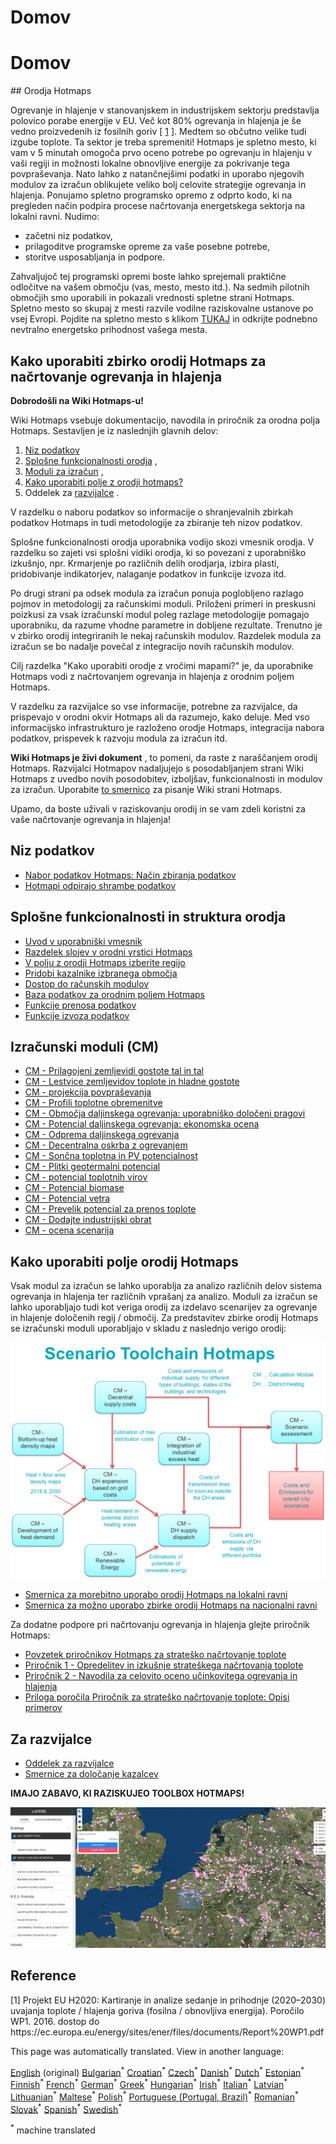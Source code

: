 <h1> <a class="anchor" id="home" href="#home"><i class="fa fa-link"></i></a> Domov </h1><h1> <a class="anchor" id="home" href="#home"><i class="fa fa-link"></i></a> Domov </h1><p> ## Orodja Hotmaps </p><p> Ogrevanje in hlajenje v stanovanjskem in industrijskem sektorju predstavlja polovico porabe energije v EU. Več kot 80% ogrevanja in hlajenja je še vedno proizvedenih iz fosilnih goriv [ <a href="#references">1</a> ]. Medtem so občutno velike tudi izgube toplote. Ta sektor je treba spremeniti! Hotmaps je spletno mesto, ki vam v 5 minutah omogoča prvo oceno potrebe po ogrevanju in hlajenju v vaši regiji in možnosti lokalne obnovljive energije za pokrivanje tega povpraševanja. Nato lahko z natančnejšimi podatki in uporabo njegovih modulov za izračun oblikujete veliko bolj celovite strategije ogrevanja in hlajenja. Ponujamo spletno programsko opremo z odprto kodo, ki na pregleden način podpira procese načrtovanja energetskega sektorja na lokalni ravni. Nudimo: </p><ul><li> začetni niz podatkov, </li><li> prilagoditve programske opreme za vaše posebne potrebe, </li><li> storitve usposabljanja in podpore. </li></ul><p> Zahvaljujoč tej programski opremi boste lahko sprejemali praktične odločitve na vašem območju (vas, mesto, mesto itd.). Na sedmih pilotnih območjih smo uporabili in pokazali vrednosti spletne strani Hotmaps. Spletno mesto so skupaj z mesti razvile vodilne raziskovalne ustanove po vsej Evropi. Pojdite na spletno mesto s klikom <a href="https://www.hotmaps.hevs.ch/map">TUKAJ</a> in odkrijte podnebno nevtralno energetsko prihodnost vašega mesta. </p><h2> <a class="anchor" id="how-to-use-the-hotmaps-toolbox-for-heating-and-cooling-planning" href="#how-to-use-the-hotmaps-toolbox-for-heating-and-cooling-planning"><i class="fa fa-link"></i></a> Kako uporabiti zbirko orodij Hotmaps za načrtovanje ogrevanja in hlajenja </h2><p> <strong>Dobrodošli na Wiki Hotmaps-u!</strong> </p><p> Wiki Hotmaps vsebuje dokumentacijo, navodila in priročnik za orodna polja Hotmaps. Sestavljen je iz naslednjih glavnih delov: </p><ol><li> <a href="#data-sets">Niz podatkov</a> </li><li> <a href="#general-tool-functionalities-and-structure">Splošne funkcionalnosti orodja</a> , </li><li> <a href="#calculation-modules-cm">Moduli za izračun</a> , </li><li> <a href="#how-to-apply-hotmaps-toolbox">Kako uporabiti polje z orodji hotmaps?</a> </li><li> Oddelek za <a href="#for-developers">razvijalce</a> . </li></ol><p> V razdelku o naboru podatkov so informacije o shranjevalnih zbirkah podatkov Hotmaps in tudi metodologije za zbiranje teh nizov podatkov. </p><p> Splošne funkcionalnosti orodja uporabnika vodijo skozi vmesnik orodja. V razdelku so zajeti vsi splošni vidiki orodja, ki so povezani z uporabniško izkušnjo, npr. Krmarjenje po različnih delih orodjarja, izbira plasti, pridobivanje indikatorjev, nalaganje podatkov in funkcije izvoza itd. </p><p> Po drugi strani pa odsek modula za izračun ponuja poglobljeno razlago pojmov in metodologij za računskimi moduli. Priloženi primeri in preskusni poizkusi za vsak izračunski modul poleg razlage metodologije pomagajo uporabniku, da razume vhodne parametre in dobljene rezultate. Trenutno je v zbirko orodij integriranih le nekaj računskih modulov. Razdelek modula za izračun se bo nadalje povečal z integracijo novih računskih modulov. </p><p> Cilj razdelka &quot;Kako uporabiti orodje z vročimi mapami?&quot; je, da uporabnike Hotmaps vodi z načrtovanjem ogrevanja in hlajenja z orodnim poljem Hotmaps. </p><p> V razdelku za razvijalce so vse informacije, potrebne za razvijalce, da prispevajo v orodni okvir Hotmaps ali da razumejo, kako deluje. Med vso informacijsko infrastrukturo je razloženo orodje Hotmaps, integracija nabora podatkov, prispevek k razvoju modula za izračun itd. </p><p> <strong>Wiki Hotmaps je živi dokument</strong> , to pomeni, da raste z naraščanjem orodij Hotmaps. Razvijalci Hotmapov nadaljujejo s posodabljanjem strani Wiki Hotmaps z uvedbo novih posodobitev, izboljšav, funkcionalnosti in modulov za izračun. Uporabite <a href="https://github.com/HotMaps/hotmaps_wiki/wiki/en-Guidelines-for-writing-a-Hotmaps-Wiki-page">to smernico</a> za pisanje Wiki strani Hotmaps. </p><p> Upamo, da boste uživali v raziskovanju orodij in se vam zdeli koristni za vaše načrtovanje ogrevanja in hlajenja! </p><h2> <a class="anchor" id="data-sets" href="#data-sets"><i class="fa fa-link"></i></a> Niz podatkov </h2><ul><li> <a href="en-Hotmaps-data-set-method-of-data-collection">Nabor podatkov Hotmaps: Način zbiranja podatkov</a> </li><li> <a href="en-Hotmaps-open-data-repositories">Hotmapi odpirajo shrambe podatkov</a> </li></ul><h2> <a class="anchor" id="general-tool-functionalities-and-structure" href="#general-tool-functionalities-and-structure"><i class="fa fa-link"></i></a> Splošne funkcionalnosti in struktura orodja </h2><ul><li> <a href="en-Introduction-to-user-interface">Uvod v uporabniški vmesnik</a> </li><li> <a href="en-Layers-section-in-the-Hotmaps-toolbox">Razdelek slojev v orodni vrstici Hotmaps</a> </li><li> <a href="en-Select-a-region-in-the-Hotmaps-toolbox">V polju z orodji Hotmaps izberite regijo</a> </li><li> <a href="en-Retrieve-indicators-of-a-selected-area">Pridobi kazalnike izbranega območja</a> </li><li> <a href="en-Access-to-calculation-modules">Dostop do računskih modulov</a> </li><li> <a href="en-Database-behind-the-Hotmaps-toolbox">Baza podatkov za orodnim poljem Hotmaps</a> </li><li> <a href="en-Data-upload-functionalities">Funkcije prenosa podatkov</a> </li><li> <a href="en-Data-export-functionalities">Funkcije izvoza podatkov</a> </li></ul><h2> <a class="anchor" id="calculation-modules-cm" href="#calculation-modules-cm"><i class="fa fa-link"></i></a> Izračunski moduli (CM) </h2><ul><li> <a href="en-CM-Customized-heat-and-floor-area-density-maps">CM - Prilagojeni zemljevidi gostote tal in tal</a> </li><li> <a href="en-CM-Scale-heat-and-cool-density-maps">CM - Lestvice zemljevidov toplote in hladne gostote</a> </li><li> <a href="en-CM-Demand-projection">CM - projekcija povpraševanja</a> </li><li> <a href="en-CM-Heat-load-profiles">CM - Profili toplotne obremenitve</a> </li><li> <a href="en-CM-District-heating-potential-areas-user-defined-thresholds">CM - Območja daljinskega ogrevanja: uporabniško določeni pragovi</a> </li><li> <a href="en-CM-District-heating-potential-economic-assessment">CM - Potencial daljinskega ogrevanja: ekonomska ocena</a> </li><li> <a href="en-CM-District-heating-supply-dispatch">CM - Odprema daljinskega ogrevanja</a> </li><li> <a href="en-CM-Decentral-heating-supply">CM - Decentralna oskrba z ogrevanjem</a> </li><li> <a href="en-CM-Solar-thermal-and-PV-potential">CM - Sončna toplotna in PV potencialnost</a> </li><li> <a href="en-CM-Shallow-geothermal-potential">CM - Plitki geotermalni potencial</a> </li><li> <a href="en-CM-Heat-source-potential">CM - potencial toplotnih virov</a> </li><li> <a href="en-CM-Biomass-potential">CM - Potencial biomase</a> </li><li> <a href="en-CM-Wind-potential">CM - Potencial vetra</a> </li><li> <a href="en-CM-Excess-heat-transport-potential">CM - Prevelik potencial za prenos toplote</a> </li><li> <a href="en-CM-add-industry-plant">CM - Dodajte industrijski obrat</a> </li><li> <a href="en-CM-Scenario-assessment">CM - ocena scenarija</a> </li></ul><h2> <a class="anchor" id="how-to-apply-hotmaps-toolbox" href="#how-to-apply-hotmaps-toolbox"><i class="fa fa-link"></i></a> Kako uporabiti polje orodij Hotmaps </h2><p> Vsak modul za izračun se lahko uporablja za analizo različnih delov sistema ogrevanja in hlajenja ter različnih vprašanj za analizo. Moduli za izračun se lahko uporabljajo tudi kot veriga orodij za izdelavo scenarijev za ogrevanje in hlajenje določenih regij / območij. Za predstavitev zbirke orodij Hotmaps se izračunski moduli uporabljajo v skladu z naslednjo verigo orodij: </p><p><img alt="" src="https://github.com/HotMaps/hotmaps_wiki/blob/master/Images/Hotmaps_toolchain_2019-05-09.png"/></p><ul><li> <a href="en-GL-local">Smernica za morebitno uporabo orodij Hotmaps na lokalni ravni</a> </li><li> <a href="en-GL-national">Smernica za možno uporabo zbirke orodij Hotmaps na nacionalni ravni</a> </li></ul><p> Za dodatne podpore pri načrtovanju ogrevanja in hlajenja glejte priročnik Hotmaps: </p><ul><li> <a href="https://www.hotmaps-project.eu/wp-content/uploads/2019/04/Summary-Hotmaps-Handbook.pdf">Povzetek priročnikov Hotmaps za strateško načrtovanje toplote</a> </li><li> <a href="https://vbn.aau.dk/da/publications/definition-amp-experiences-of-strategic-heat-planning">Priročnik 1 - Opredelitev in izkušnje strateškega načrtovanja toplote</a> </li><li> <a href="https://vbn.aau.dk/da/publications/guidance-for-the-comprehensive-assessment-of-efficient-heating-an">Priročnik 2 - Navodila za celovito oceno učinkovitega ogrevanja in hlajenja</a> </li><li> <a href="https://vbn.aau.dk/da/publications/appendix-report-to-the-hotmaps-handbook-for-strategic-heat-planni">Priloga poročila Priročnik za strateško načrtovanje toplote: Opisi primerov</a> </li></ul><h2> <a class="anchor" id="for-developers" href="#for-developers"><i class="fa fa-link"></i></a> Za razvijalce </h2><ul><li> <a href="en-Developers">Oddelek za razvijalce</a> </li><li> <a href="en-Guidelines-for-defining-indicators">Smernice za določanje kazalcev</a> </li></ul><p> <strong>IMAJO ZABAVO, KI RAZISKUJEO TOOLBOX HOTMAPS!</strong> </p><p><img alt="" src="https://github.com/HotMaps/hotmaps_wiki/blob/master/Images/Hotmaps_test.JPG"/></p><h2> <a class="anchor" id="references" href="#references"><i class="fa fa-link"></i></a> Reference </h2><p> [1] Projekt EU H2020: Kartiranje in analize sedanje in prihodnje (2020–2030) uvajanja toplote / hlajenja goriva (fosilna / obnovljiva energija). Poročilo WP1. 2016. dostop do https://ec.europa.eu/energy/sites/ener/files/documents/Report%20WP1.pdf </p>
<!--- THIS IS A SUPER UNIQUE IDENTIFIER -->

This page was automatically translated. View in another language:

[English](../en/Home) (original) [Bulgarian](../bg/Home)<sup>\*</sup> [Croatian](../hr/Home)<sup>\*</sup> [Czech](../cs/Home)<sup>\*</sup> [Danish](../da/Home)<sup>\*</sup> [Dutch](../nl/Home)<sup>\*</sup> [Estonian](../et/Home)<sup>\*</sup> [Finnish](../fi/Home)<sup>\*</sup> [French](../fr/Home)<sup>\*</sup> [German](../de/Home)<sup>\*</sup> [Greek](../el/Home)<sup>\*</sup> [Hungarian](../hu/Home)<sup>\*</sup> [Irish](../ga/Home)<sup>\*</sup> [Italian](../it/Home)<sup>\*</sup> [Latvian](../lv/Home)<sup>\*</sup> [Lithuanian](../lt/Home)<sup>\*</sup> [Maltese](../mt/Home)<sup>\*</sup> [Polish](../pl/Home)<sup>\*</sup> [Portuguese (Portugal, Brazil)](../pt/Home)<sup>\*</sup> [Romanian](../ro/Home)<sup>\*</sup> [Slovak](../sk/Home)<sup>\*</sup>  [Spanish](../es/Home)<sup>\*</sup> [Swedish](../sv/Home)<sup>\*</sup> 

<sup>\*</sup> machine translated
